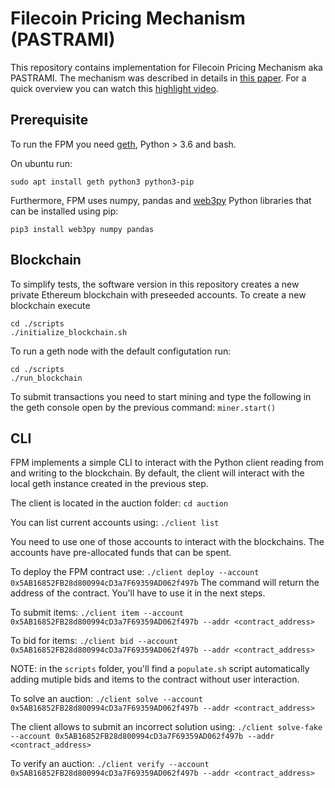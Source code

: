 # Filecoin Pricing Mechanism (PASTRAMI)

This repository contains implementation for Filecoin Pricing Mechanism aka PASTRAMI. The mechanism was described in details in [this paper](https://arxiv.org/pdf/2004.06403.pdf). For a quick overview you can watch this [highlight video](https://www.youtube.com/watch?v=hM1afoJ4KCI).

## Prerequisite
To run the FPM you need [geth](https://geth.ethereum.org/downloads/), Python > 3.6 and bash.

On ubuntu run:

```sudo apt install geth python3 python3-pip```

Furthermore, FPM uses numpy, pandas and [web3py](https://github.com/ethereum/web3.py) Python libraries that can be installed using pip:

`pip3 install web3py numpy pandas`

## Blockchain

To simplify tests, the software version in this repository creates a new private Ethereum blockchain with preseeded accounts. To create a new blockchain execute
```
cd ./scripts
./initialize_blockchain.sh
```

To run a geth node with the default configutation run:
``` 
cd ./scripts
./run_blockchain
```

To submit transactions you need to start mining and type the following in the geth console open by the previous command:
`miner.start()`

## CLI
FPM implements a simple CLI to interact with the Python client reading from and writing to the blockchain. By default, the client will interact with the local geth instance created in the previous step. 

The client is located in the auction folder:
`cd auction`

You can list current accounts using:
`./client list`

You need to use one of those accounts to interact with the blockchains. The accounts have pre-allocated funds that can be spent. 

To deploy the FPM contract use:
`./client deploy --account 0x5AB16852FB28d800994cD3a7F69359AD062f497b`
The command will return the address of the contract. You'll have to use it in the next steps.

To submit items:
`./client item --account 0x5AB16852FB28d800994cD3a7F69359AD062f497b --addr <contract_address>`

To bid for items:
`./client bid --account 0x5AB16852FB28d800994cD3a7F69359AD062f497b --addr <contract_address>`

NOTE: in the `scripts` folder, you'll find a `populate.sh` script automatically adding mutiple bids and items to the contract without user interaction.

To solve an auction:
`./client solve --account 0x5AB16852FB28d800994cD3a7F69359AD062f497b --addr <contract_address>`

The client allows to submit an incorrect solution using:
`./client solve-fake --account 0x5AB16852FB28d800994cD3a7F69359AD062f497b --addr <contract_address>`

To verify an auction:
`./client verify --account 0x5AB16852FB28d800994cD3a7F69359AD062f497b --addr <contract_address>`


